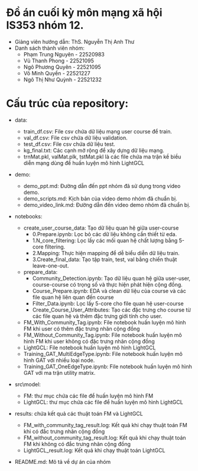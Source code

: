 # Đồ án cuối kỳ môn mạng xã hội IS353 nhóm 12.
- Giảng viên hướng dẫn: ThS. Nguyễn Thị Anh Thư
- Danh sách thành viên nhóm:
	+ Phạm Trung Nguyên - 22520983
	+ Vũ Thanh Phong - 22521095
	+ Ngô Phương Quyên - 22521095
	+ Võ Minh Quyền - 22521227
	+ Ngô Thị Như Quỳnh - 22521232
# Cấu trúc của repository:
- data:
	+ train_df.csv: File csv chứa dữ liệu mạng user course để train.
	+ val_df.csv: File csv chứa dữ liệu validation.
	+ test_df.csv: File csv chứa dữ liệu test.							
	+ kg_final.txt: Các cạnh mở rộng để xây dựng dữ liệu mạng.
	+ trnMat.pkl, valMat.plk, tstMat.pkl là các file chứa ma trận kề biều diễn mạng dùng để huấn luyện mô hình LightGCL
- demo:
	+ demo_ppt.md: Đường dẫn đến ppt nhóm đã sử dụng trong video demo.
	+ demo_scripts.md: Kịch bản của video demo nhóm đã chuẩn bị.
	+ demo_video_link.md: Đường dẫn đến video demo nhóm đã chuẩn bị.
- notebooks:
	+ create_user_course_data: Tạo dữ liệu quan hệ giữa user-course
		* 0.Prepare.ipynb: Lọc bỏ các dữ liệu không cần thiết từ eda.
		* 1.N_core_filtering: Lọc lấy các mối quan hệ chất lượng bằng 5-core filtering.
		* 2.Mapping: Thực hiện mapping để dễ biểu diễn dữ liệu train.
		* 3.Create_final_data: Tạo tập train, test, val bằng chiến thuật leave-one-out. 
	+ prepare_data: 
		* Community_Detection.ipynb: Tạo dữ liệu quan hệ giữa user-user, course-course có trọng số và thực hiện phát hiện cộng đồng. 
		* Course_Prepare.ipynb: EDA và clean dữ liệu của course và các file quan hệ liên quan đến course
		* Filter_Data.ipynb: Lọc lấy 5-core cho file quan hệ user-course
		* Create_Course_User_Attributes: Tạo các đặc trưng cho course từ các file quan hệ và thêm đặc trưng giới tính cho user.
	+ FM_With_Community_Tag.ipynb: File notebook huấn luyện mô hình FM khi user có thêm đặc trưng nhãn cộng đồng
	+ FM_Without_Community_Tag.ipynb: File notebook huấn luyện mô hình FM khi user không có đặc trưng nhãn cộng đồng
	+ LightGCL: File notebook huấn luyện mô hình LightGCL
	+ Training_GAT_MultiEdgeType.ipynb: File notebook huấn luyện mô hình GAT với nhiều loại node.
	+ Training_GAT_OneEdgeType.ipynb: File notebook huấn luyện mô hình GAT với ma trận utility matrix.
	
		
- src\model:
	+ FM: thư mục chứa các file để huấn luyện mô hình FM
	+ LightGCL: thư mục chứa các file để huấn luyện mô hình LightGCL
- results: chứa kết quả các thuật toán FM và LightGCL
	+ FM_with_community_tag_result.log: Kết quả khi chạy thuật toán FM khi có đắc trưng nhãn cộng đồng
	+ FM_without_community_tag_result.log: Kết quả khi chạy thuật toán FM khi không có đắc trưng nhãn cộng đồng
	+ LightGCL_result.log: Kết quả khi chạy thuật toán LightGCL
- README.md: Mô tả về dự án của nhóm
